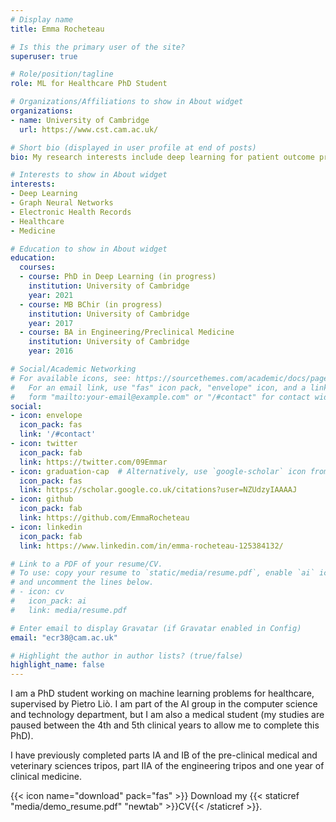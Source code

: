 ```yaml
---
# Display name
title: Emma Rocheteau

# Is this the primary user of the site?
superuser: true

# Role/position/tagline
role: ML for Healthcare PhD Student

# Organizations/Affiliations to show in About widget
organizations:
- name: University of Cambridge
  url: https://www.cst.cam.ac.uk/

# Short bio (displayed in user profile at end of posts)
bio: My research interests include deep learning for patient outcome prediction, especially time series methods and graph neural networks.

# Interests to show in About widget
interests:
- Deep Learning
- Graph Neural Networks
- Electronic Health Records
- Healthcare
- Medicine

# Education to show in About widget
education:
  courses:
  - course: PhD in Deep Learning (in progress)
    institution: University of Cambridge
    year: 2021
  - course: MB BChir (in progress)
    institution: University of Cambridge
    year: 2017
  - course: BA in Engineering/Preclinical Medicine
    institution: University of Cambridge
    year: 2016

# Social/Academic Networking
# For available icons, see: https://sourcethemes.com/academic/docs/page-builder/#icons
#   For an email link, use "fas" icon pack, "envelope" icon, and a link in the
#   form "mailto:your-email@example.com" or "/#contact" for contact widget.
social:
- icon: envelope
  icon_pack: fas
  link: '/#contact'
- icon: twitter
  icon_pack: fab
  link: https://twitter.com/09Emmar
- icon: graduation-cap  # Alternatively, use `google-scholar` icon from `ai` icon pack
  icon_pack: fas
  link: https://scholar.google.co.uk/citations?user=NZUdzyIAAAAJ
- icon: github
  icon_pack: fab
  link: https://github.com/EmmaRocheteau
- icon: linkedin
  icon_pack: fab
  link: https://www.linkedin.com/in/emma-rocheteau-125384132/

# Link to a PDF of your resume/CV.
# To use: copy your resume to `static/media/resume.pdf`, enable `ai` icons in `params.toml`, 
# and uncomment the lines below.
# - icon: cv
#   icon_pack: ai
#   link: media/resume.pdf

# Enter email to display Gravatar (if Gravatar enabled in Config)
email: "ecr38@cam.ac.uk"

# Highlight the author in author lists? (true/false)
highlight_name: false
---
```


I am a PhD student working on machine learning problems for healthcare, supervised by Pietro Liò. I am part of the AI group in the computer science and technology department, but I am also a medical student (my studies are paused between the 4th and 5th clinical years to allow me to complete this PhD).

I have previously completed parts IA and IB of the pre-clinical medical and veterinary sciences tripos, part IIA of the engineering tripos and one year of clinical medicine. 

{{< icon name="download" pack="fas" >}} Download my {{< staticref "media/demo_resume.pdf" "newtab" >}}CV{{< /staticref >}}.
